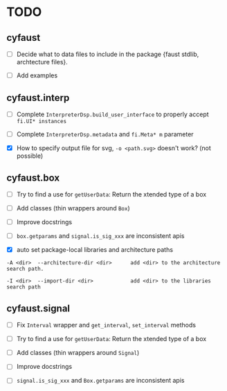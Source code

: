 # TODO


##  cyfaust

- [ ] Decide what to data files to include in the package {faust stdlib, archtecture files}.

- [ ] Add examples


## cyfaust.interp

- [ ] Complete `InterpreterDsp.build_user_interface` to properly accept `fi.UI* instances`

- [ ] Complete `InterpreterDsp.metadata` and `fi.Meta* m` parameter

- [x] How to specify output file for svg, `-o <path.svg>` doesn't work? (not possible)


## cyfaust.box

- [ ] Try to find a use for `getUserData`: Return the xtended type of a box

- [ ] Add classes (thin wrappers around `Box`)

- [ ] Improve docstrings

- [ ] `box.getparams` and `signal.is_sig_xxx` are inconsistent apis

- [x] auto set package-local libraries and architecture paths 

```
-A <dir>  --architecture-dir <dir>      add <dir> to the architecture search path.

-I <dir>  --import-dir <dir>            add <dir> to the libraries search path

```


## cyfaust.signal

- [ ] Fix `Interval` wrapper and `get_interval`, `set_interval` methods

- [ ] Try to find a use for `getUserData`: Return the xtended type of a box

- [ ] Add classes (thin wrappers around `Signal`)

- [ ] Improve docstrings

- [ ] `signal.is_sig_xxx` and `Box.getparams` are inconsistent apis

